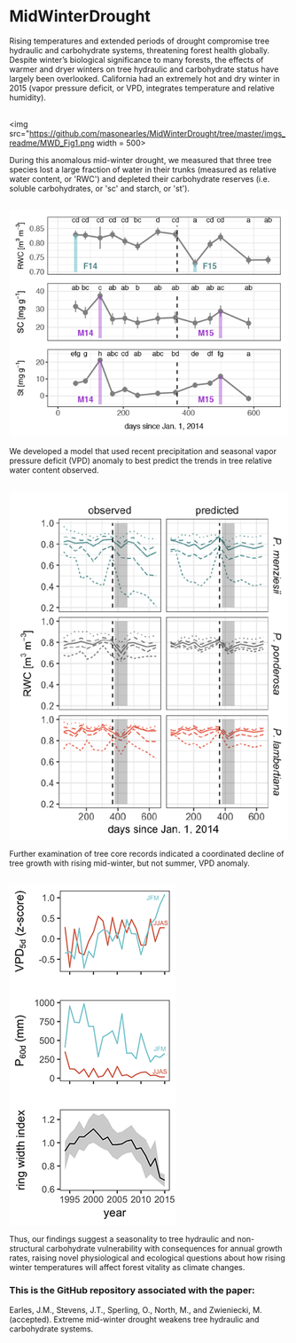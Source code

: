 # MidWinterDrought

Rising temperatures and extended periods of drought compromise tree hydraulic and carbohydrate systems, threatening forest health globally. Despite winter’s biological significance to many forests, the effects of warmer and dryer winters on tree hydraulic and carbohydrate status have largely been overlooked. California had an extremely hot and dry winter in 2015 (vapor pressure deficit, or VPD, integrates temperature and relative humidity).


<br><img src="https://github.com/masonearles/MidWinterDrought/tree/master/imgs_readme/MWD_Fig1.png width = 500></br>

During this anomalous mid-winter drought, we measured that three tree species lost a large fraction of water in their trunks (measured as relative water content, or 'RWC') and depleted their carbohydrate reserves (i.e. soluble carbohydrates, or 'sc' and starch, or 'st'). 

<br> ![Alt text](imgs_readme/MWD_Fig2.png?raw=true "RWC, Sugar and Starch") <br>

We developed a model that used recent precipitation and seasonal vapor pressure deficit (VPD) anomaly to best predict the trends in tree relative water content observed. 

<br> ![Alt text](imgs_readme/MWD_Fig3.png?raw=true "Predicted") <br>

Further examination of tree core records indicated a coordinated decline of tree growth with rising mid-winter, but not summer, VPD anomaly. 

<br> ![Alt text](imgs_readme/MWD_Fig4.png?raw=true "Tree rings and climate") <br>

Thus, our findings suggest a seasonality to tree hydraulic and non-structural carbohydrate vulnerability with consequences for annual growth rates, raising novel physiological and ecological questions about how rising winter temperatures will affect forest vitality as climate changes.

### This is the GitHub repository associated with the paper:

Earles, J.M., Stevens, J.T., Sperling, O., North, M., and Zwieniecki, M. (accepted). Extreme mid-winter drought weakens tree hydraulic and carbohydrate systems.
